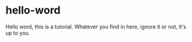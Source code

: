 # hello-word
Hello word, this is a tutorial.
Whatever you find in here, ignore it or not, it's up to you.
